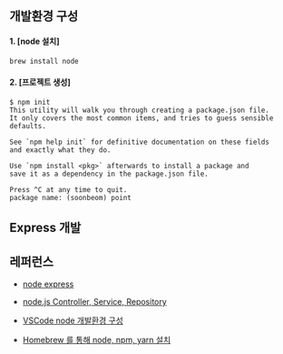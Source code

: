 ## 개발환경 구성 ##

#### 1. [node 설치] ####
```
brew install node
```

#### 2. [프로젝트 생성] ####
```
$ npm init
This utility will walk you through creating a package.json file.
It only covers the most common items, and tries to guess sensible defaults.

See `npm help init` for definitive documentation on these fields
and exactly what they do.

Use `npm install <pkg>` afterwards to install a package and
save it as a dependency in the package.json file.

Press ^C at any time to quit.
package name: (soonbeom) point
```

## Express 개발 ##


## 레퍼런스 ##

* [node express](https://blog.codefactory.ai/nodejs/creating-server-with-express/express-intro/)
  
* [node.js Controller, Service, Repository](https://jin-coder.tistory.com/entry/nodejs-Controller-Service-Repository)

* [VSCode node 개발환경 구성](https://devmoony.tistory.com/151)
  
* [Homebrew 를 통해 node, npm, yarn 설치](https://butter-ring.tistory.com/17)
